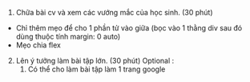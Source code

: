 1. Chữa bài cv và xem các vướng mắc của học sinh. (30 phút)
- Chỉ thêm mẹo để cho 1 phần tử vào giữa (bọc vào 1 thằng div sau đó dùng thuộc tính margin: 0 auto)
- Mẹo chia flex
2. Lên ý tưởng làm bài tập lớn. (30 phút)
Optional :
   1. Có thể cho làm bài tập làm 1 trang google
